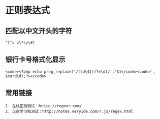 # 正则表达式

## 匹配以中文开头的字符

	^[^a-z\*\>\#]

## 银行卡号格式化显示

	<code><?php echo preg_replace('/(\d{4})(?=\d)/','$1</code><code>', $cardid);?></code>


## 常用链接

	1. 在线正则测试：https://regexr.com/
	2. 正则学习和测试：http://notes.veryide.com/r.js/regex.html